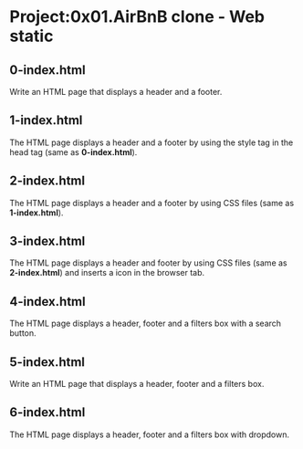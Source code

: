 # Project:0x01.AirBnB clone - Web static

## 0-index.html

Write an HTML page that displays a header and a footer.

## 1-index.html

The HTML page displays a header and a footer by using the style tag in the head tag (same as **0-index.html**).

## 2-index.html

The HTML page displays a header and a footer by using CSS files (same as **1-index.html**).

## 3-index.html

The HTML page displays a header and footer by using CSS files (same as **2-index.html**) and inserts a icon in the browser tab.

## 4-index.html

The HTML page displays a header, footer and a filters box with a search button.

## 5-index.html

Write an HTML page that displays a header, footer and a filters box.

## 6-index.html

The HTML page displays a header, footer and a filters box with dropdown.
